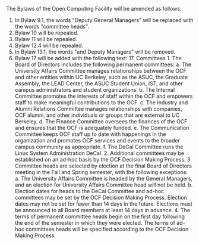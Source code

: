 The Bylaws of the Open Computing Facility will be amended as follows:
1. In Bylaw 9.1, the words "Deputy General Managers" will be replaced with the words "committee heads".
2. Bylaw 10 will be repealed.
3. Bylaw 11 will be repealed.
4. Bylaw 12.4 will be repealed.
5. In Bylaw 13.1, the words "and Deputy Managers" will be removed.
6. Bylaw 17 will be added with the following text:
   17. Committees
       1. The Board of Directors includes the following permanent committees:
          a. The University Affairs Committee manages relationships between the OCF and other entities within UC Berkeley, such as the ASUC, the Graduate Assembly, the LEAD Center, the ASUC Student Union, IST, and other campus administrators and student organizations.
          b. The Internal Committee promotes the interests of staff within the OCF and empowers staff to make meaningful contributions to the OCF.
          c. The Industry and Alumni Relations Committee manages relationships with companies, OCF alumni, and other individuals or groups that are external to UC Berkeley.
          d. The Finance Committee oversees the finances of the OCF and ensures that the OCF is adequately funded.
          e. The Communication Committee keeps OCF staff up to date with happenings in the organization and promotes OCF services and events to the broader campus community as appropriate.
          f. The DeCal Committee runs the Linux System Administration DeCal.
       2. Additional committees may be established on an ad-hoc basis by the OCF Decision Making Process.
       3. Committee heads are selected by election at the final Board of Directors meeting in the Fall and Spring semester, with the following exceptions:
          a. The University Affairs Committee is headed by the General Managers, and an election for University Affairs Committee head will not be held.
          b. Election dates for heads to the DeCal Committee and ad-hoc committees may be set by the OCF Decision Making Process. Election dates may not be set for fewer than 14 days in the future. Elections must be announced to all Board members at least 14 days in advance.
       4. The terms of permanent committee heads begin on the first day following the end of the semester in which they were elected. The terms of ad-hoc committees heads will be specified according to the OCF Decision Making Process.

